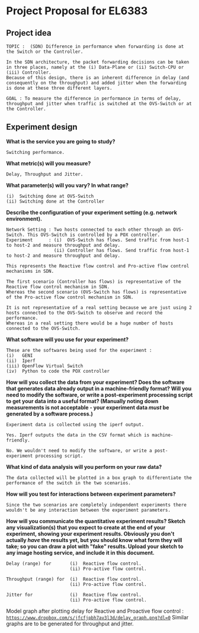 Project Proposal for EL6383
===========================


## Project idea

	TOPIC :  (SDN) Difference in performance when forwarding is done at the Switch or the Controller.
	
	In the SDN architecture, the packet forwarding decisions can be taken in three places, namely at the (i) Data-Plane or (ii) Switch-CPU or (iii) Controller.
	Because of this design, there is an inherent difference in delay (and consequently on the throughput) and added jitter when the forwarding is done at these three different layers.
	
	GOAL : To measure the difference in performance in terms of delay, throughput and jitter when traffic is switched at the OVS-Switch or at the Controller.

## Experiment design

**What is the service you are going to study?**

	Switching performance.

**What metric(s) will you measure?**

	Delay, Throughput and Jitter.

**What parameter(s) will you vary? In what range?**

	(i)  Switching done at OVS-Switch
	(ii) Switching done at the Controller

**Describe the configuration of your experiment setting (e.g. network environment).**

	Network Setting : Two hosts connected to each other through an OVS-Switch. This OVS-Switch is controlled by a POX controller.
	Experiment		: (i)  OVS-Switch has flows. Send traffic from host-1 to host-2 and measure throughput and delay.
	                  (ii) Controller has flows. Send traffic from host-1 to host-2 and measure throughput and delay.

	This represents the Reactive flow control and Pro-active flow control mechanisms in SDN.

	The first scenario (Controller has flows) is representative of the Reactive flow control mechanism in SDN.
	Whereas the second scenario (OVS-Switch has flows) is representative of the Pro-active flow control mechanism in SDN.

	It is not representative of a real setting because we are just using 2 hosts connected to the OVS-Switch to observe and record the performance.
	Whereas in a real setting there would be a huge number of hosts connected to the OVS-Switch.

**What software will you use for your experiment?**

	These are the softwares being used for the experiment : 
	(i)   GENI
	(ii)  Iperf
	(iii) OpenFlow Virtual Switch
	(iv)  Python to code the POX controller

**How will you collect the data from your experiment? Does the software that generates data already output in a machine-friendly format? Will you need to modify the software, or write a post-experiment processing script to get your data into a useful format? (Manually noting down measurements is not acceptable - your experiment data *must* be generated by a software process.)**

	Experiment data is collected using the iperf output.
	
	Yes. Iperf outputs the data in the CSV format which is machine-friendly.
	
	No. We wouldn't need to modify the software, or write a post-experiment processing script.

**What kind of data analysis will you perform on your raw data?**

	The data collected will be plotted in a box graph to differentiate the performance of the switch in the two scenarios.

**How will you test for interactions between experiment parameters?**

	Since the two scenarios are completely independent experiments there wouldn't be any interaction between the experiment parameters.

**How will you communicate the quantitative experiment results? Sketch any visualization(s) that you expect to create at the end of your experiment, showing your experiment results. Obviously you don't actually *have* the results yet, but you should know what form they will take; so you can draw a plot with "fake" results. Upload your sketch to any image hosting service, and include it in this document.**

	Delay (range) for 		(i)  Reactive flow control.
							(ii) Pro-active flow control.
						
	Throughput (range) for 	(i)  Reactive flow control.
							(ii) Pro-active flow control.
	
	Jitter for 				(i)  Reactive flow control.
							(ii) Pro-active flow control.
							
Model graph after plotting delay for Reactive and Proactive flow control : [`https://www.dropbox.com/s/jfcfjpbh7av3l3d/delay_graph.png?dl=0`](https://www.dropbox.com/s/jfcfjpbh7av3l3d/delay_graph.png?dl=0)
Similar graphs are to be generated for throughput and jitter.
	
